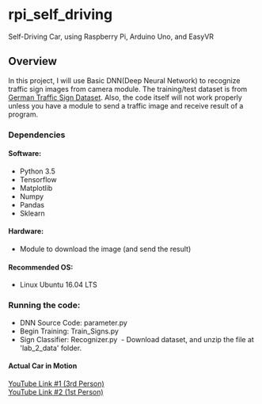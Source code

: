 # rpi_self_driving
Self-Driving Car, using Raspberry Pi, Arduino Uno, and EasyVR

## Overview
In this project, I will use Basic DNN(Deep Neural Network) to recognize traffic sign images from camera module. The training/test dataset is from [German Traffic Sign Dataset](http://benchmark.ini.rub.de/?section=gtsrb&subsection=dataset). Also, the code itself will not work properly unless you have a module to send a traffic image and receive result of a program. 

### Dependencies
#### Software:
  - Python 3.5
  - Tensorflow
  - Matplotlib
  - Numpy
  - Pandas<br>
  - Sklearn
#### Hardware:
  - Module to download the image (and send the result)

#### Recommended OS: 
  - Linux Ubuntu 16.04 LTS

### Running the code:
  - DNN Source Code: parameter.py
  - Begin Training: Train_Signs.py
  - Sign Classifier: Recognizer.py
  - Download dataset, and unzip the file at 'lab_2_data' folder.
  
#### Actual Car in Motion
[YouTube Link #1 (3rd Person)](https://youtu.be/qZQRHKTS4-Y)<br>
[YouTube Link #2 (1st Person)](https://youtu.be/GzHr-AEEOj4)<br>
